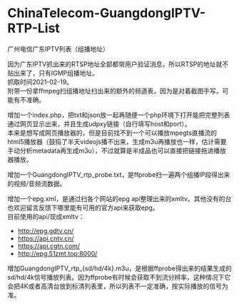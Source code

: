 # ChinaTelecom-GuangdongIPTV-RTP-List
广州电信广东IPTV列表（组播地址）

因为广东IPTV抓出来的RTSP地址全部都带用户验证消息，所以RTSP的地址就不贴出来了，只有IGMP组播地址。<br>
抓取时间2021-02-19。<br>
附带一份拿ffmpeg扫组播地址扫出来的额外的频道表，因为是对着截图手写，可能有不准确。<br>

增加一个index.php，把txt和json放一起再随便一个php环境下打开能把完整列表通过网页显示出来，并且生成udpxy链接（自行填写host和port）。<br>
本来是想写成网页播放器的，但是目前找不到一个可以播放mpegts直播流的html5播放器（鼓捣了半天videojs播不出来，生成m3u再播放也一样，估计需要手动分析metadata再生成m3u），不过就算是半成品也可以直接把链接拖进播放器播放。

增加一个GuangdongIPTV_rtp_probe.txt，是ffprobe扫一遍两个组播IP段得出来的视频/音频流数据。<br>

增加一个epg.xml，是通过扫各个网站的epg api整理出来的xmltv。其他没有的台也欢迎留言反馈下哪里能有可用的官方api来获取epg。<br>
目前使用的api/现成xmltv：<br>
- http://epg.gdtv.cn/
- https://api.cntv.cn/
- https://api.cgtn.com/
- http://epg.51zmt.top:8000/

增加GuangdongIPTV_rtp_{sd/hd/4k}.m3u，是根据ffprobe得出来的结果生成的sd/hd/4k信号播放列表。因为ffprobe有时候会获取不到流分辨率，这种情况下它会把4K或者高清台放到标清列表里，所以列表不一定准确，按实际播放的信号为准。<br>